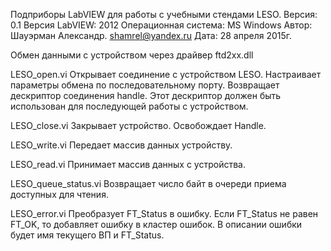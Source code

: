Подприборы LabVIEW для работы с учебными стендами LESO.
Версия: 0.1
Версия LabVIEW: 2012
Операционная система: MS Windows
Автор: Шауэрман Александр. shamrel@yandex.ru
Дата: 28 апреля 2015г.

Обмен данными с устройством через драйвер ftd2xx.dll


LESO_open.vi
Открывает соединение с устройством LESO. Настраивает параметры обмена по последовательному
порту. Возвращает дескриптор соединения handle. Этот дескриптор должен быть использован 
для последующей работы с устройством.

LESO_close.vi 
Закрывает устройство. Освобождает Handle.

LESO_write.vi
Передает массив данных устройству.

LESO_read.vi
Принимает массив данных с устройства.

LESO_queue_status.vi
Возвращает число байт в очереди приема доступных для чтения.

LESO_error.vi
Преобразует FT_Status в ошибку. Если FT_Status не равен FT_OK, то добавляет ошибку в 
кластер ошибок. В описании ошибки будет имя текущего ВП и FT_Status.